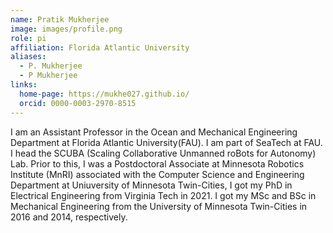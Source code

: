 ```yaml
---
name: Pratik Mukherjee
image: images/profile.png
role: pi
affiliation: Florida Atlantic University
aliases:
  - P. Mukherjee
  - P Mukherjee
links:
  home-page: https://mukhe027.github.io/
  orcid: 0000-0003-2970-8515
---
```


 I am an Assistant Professor in the Ocean and Mechanical Engineering Department at Florida Atlantic University(FAU). I am part of SeaTech at FAU. I head the SCUBA (Scaling Collaborative Unmanned roBots for Autonomy) Lab. Prior to this, I was a Postdoctoral Associate at Minnesota Robotics Institute (MnRI) associated with the Computer Science and Engineering Department at Uniuversity of Minnesota Twin-Cities, I got my PhD in Electrical Engineering from Virginia Tech in 2021. I got my MSc and BSc in Mechanical Engineering from the University of Minnesota Twin-Cities in 2016 and 2014, respectively.